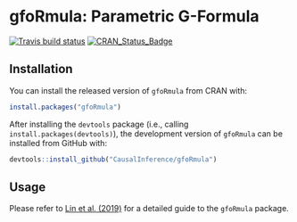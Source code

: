 
<!-- README.md is generated from README.Rmd. Please edit that file -->

# gfoRmula: Parametric G-Formula

<!-- badges: start -->

[![Travis build
status](https://travis-ci.org/CausalInference/gfoRmula.svg?branch=master)](https://travis-ci.org/CausalInference/gfoRmula)
[![CRAN\_Status\_Badge](https://www.r-pkg.org/badges/version/gfoRmula)](https://cran.r-project.org/package=gfoRmula)
<!-- badges: end -->

## Installation

You can install the released version of `gfoRmula` from CRAN with:

``` r
install.packages("gfoRmula")
```

After installing the `devtools` package (i.e., calling
`install.packages(devtools)`), the development version of `gfoRmula` can
be installed from GitHub with:

``` r
devtools::install_github("CausalInference/gfoRmula")
```

## Usage

Please refer to [Lin et al. (2019)](https://arxiv.org/abs/1908.07072)
for a detailed guide to the `gfoRmula` package.
